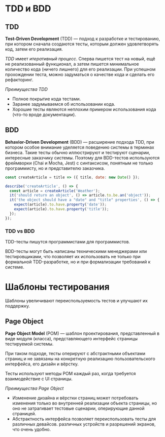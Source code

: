# TDD и BDD

## TDD

**Test-Driven Development** (TDD) — подход к разработке и тестированию, при котором сначала создаются тесты, которым должен удовлетворять код, затем его реализация.  

*TDD* имеет *итеративный процесс*. Сперва пишется тест на новый, ещё не реализованный функционал, а затем пишется минимальное количество кода (ничего лишнего) для его реализации. При успешном прохождении теста, можно задуматься о качестве кода и сделать его рефакторинг.

*Преимущества TDD*
- Полное покрытие кода тестами.
- Заранее задумываемся об использовании кода.
- Хорошие тесты являются неплохим примером использования кода (что-то вроде документации).

## BDD

**Behavior-Driven Development** (BDD) — расширение подхода TDD, при котором особое внимание уделяется поведению системы в терминах бизнеса. Такие тесты обычно иллюстрируют и тестируют сценарии, интересные заказчику системы. Поэтому для BDD-тестов используются фреймворки (Chai и Mocha, Jest) с синтаксисом, понятным не только программисту, но и представителю заказчика.

```js
const createArticle = title => ({ title, date: new Date() });

describe('createArticle', () => {
  const article = createArticle('Weather');
  it('should return an object', () => article.to.be.an('object'));
  it('the object should have a "date" and "title" properties', () => {
    expect(article).to.have.property('date'));
    expect(article).to.have.property('title'));
  });
});
```

### TDD vs BDD

TDD-тесты пишутся программистами для программистов.

BDD-тесты могут быть написаны техническими менеджерами или тестировщиками, что позволяет их использовать не только при формальной TDD-разработке, но и при формализации требований к системе.

# Шаблоны тестирования

Шаблоны увеличивают переиспользуемость тестов и улучшают их поддержку.

## Page Object

**Page Object Model** (POM) — шаблон проектирования, представленный в виде модуля (класса), представляющего интерфейс страницы тестируемой системы. 

При таком подходе, тесты оперируют с абстрактными объектами страниц и не завязаны на конкретную реализацию пользовательского интерфейса, его дизайн и вёрстку.

Тесты используют методы POM каждый раз, когда требуется взаимодействие с UI страницы. 

*Преимущества Page Object*
- Изменение дизайна и вёрстки страниц может потребовать изменения только во внутренней реализации объекта страницы, но оно не затрагивает тестовые сценарии, оперирующие данной страницей. 
- Абстрактность интерфейса позволяет переиспользовать тесты для различных девайсов.
различных устройств и разрешений экранов, что очень удобно.
